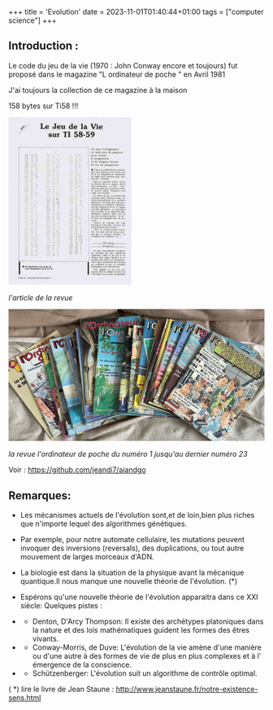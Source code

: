 +++
title = 'Evolution'
date = 2023-11-01T01:40:44+01:00
tags = ["computer science"]
+++

## Introduction :

Le code du jeu de la vie (1970 : John Conway encore et toujours) fut proposé dans le magazine "L ordinateur de poche " en Avril 1981

J'ai toujours la collection de ce magazine à la maison 

158 bytes sur Ti58 !!!

![Image](./images/odn1.png)

_l'article de la revue_

![Image](./images/odn2.png)

_la revue l'ordinateur de poche du numéro 1 jusqu'au dernier numéro 23_

Voir : https://github.com/jeandi7/aiandgo


## Remarques:

- Les mécanismes actuels de l'évolution sont,et de loin,bien plus riches que n'importe lequel des algorithmes génétiques.

- Par exemple, pour notre automate cellulaire, les mutations peuvent invoquer des inversions (reversals), des duplications, ou tout autre mouvement de larges morceaux d'ADN.

- La biologie est dans la situation de la physique avant la mécanique quantique.Il nous manque une nouvelle théorie de l'évolution. (*)

- Espérons qu'une nouvelle théorie de l'évolution apparaitra dans ce XXI siècle: Quelques pistes :

- - Denton, D'Arcy Thompson: Il existe des archétypes platoniques dans la nature et des lois mathématiques guident les formes des êtres vivants.

- - Conway-Morris, de Duve: L'évolution de la vie amène d'une manière ou d'une autre à des formes de vie de plus en plus complexes et à l' émergence de la conscience.

- - Schützenberger: L'évolution suit un algorithme de contrôle optimal.

( *) lire le livre de Jean Staune : http://www.jeanstaune.fr/notre-existence-sens.html
